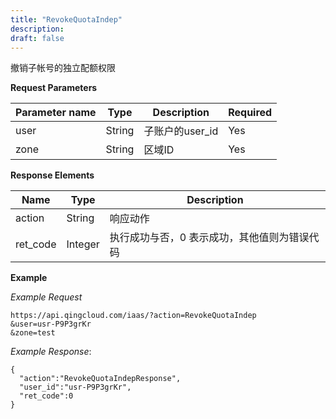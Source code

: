 ```yaml
---
title: "RevokeQuotaIndep"
description: 
draft: false
---
```




撤销子帐号的独立配额权限

**Request Parameters**

| Parameter name | Type | Description | Required |
| --- | --- | --- | --- |
| user | String | 子账户的user_id | Yes |
| zone | String | 区域ID | Yes |

**Response Elements**

| Name | Type | Description |
| --- | --- | --- |
| action | String | 响应动作 |
| ret_code | Integer | 执行成功与否，0 表示成功，其他值则为错误代码 |

**Example**

_Example Request_

```
https://api.qingcloud.com/iaas/?action=RevokeQuotaIndep
&user=usr-P9P3grKr
&zone=test
```

_Example Response_:

```
{
  "action":"RevokeQuotaIndepResponse",
  "user_id":"usr-P9P3grKr",
  "ret_code":0
}
```
